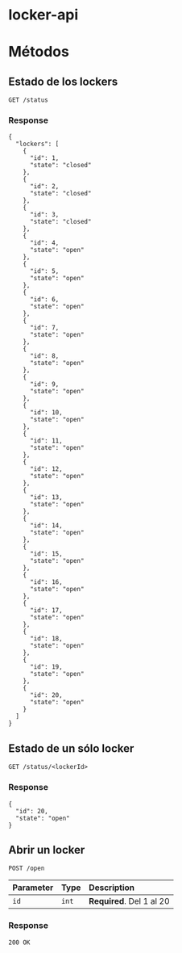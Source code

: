# locker-api
# Métodos

## Estado de los lockers

``` http
GET /status
```

### Response
```
{
  "lockers": [
    {
      "id": 1,
      "state": "closed"
    },
    {
      "id": 2,
      "state": "closed"
    },
    {
      "id": 3,
      "state": "closed"
    },
    {
      "id": 4,
      "state": "open"
    },
    {
      "id": 5,
      "state": "open"
    },
    {
      "id": 6,
      "state": "open"
    },
    {
      "id": 7,
      "state": "open"
    },
    {
      "id": 8,
      "state": "open"
    },
    {
      "id": 9,
      "state": "open"
    },
    {
      "id": 10,
      "state": "open"
    },
    {
      "id": 11,
      "state": "open"
    },
    {
      "id": 12,
      "state": "open"
    },
    {
      "id": 13,
      "state": "open"
    },
    {
      "id": 14,
      "state": "open"
    },
    {
      "id": 15,
      "state": "open"
    },
    {
      "id": 16,
      "state": "open"
    },
    {
      "id": 17,
      "state": "open"
    },
    {
      "id": 18,
      "state": "open"
    },
    {
      "id": 19,
      "state": "open"
    },
    {
      "id": 20,
      "state": "open"
    }
  ]
}
```

## Estado de un sólo locker

``` http
GET /status/<lockerId>
```
### Response

```
{
  "id": 20,
  "state": "open"
}
```

## Abrir un locker

``` http
POST /open
```

| Parameter | Type | Description |
| :--- | :--- | :--- |
| `id` | `int` | **Required**. Del 1 al 20 |

### Response
`200 OK`

